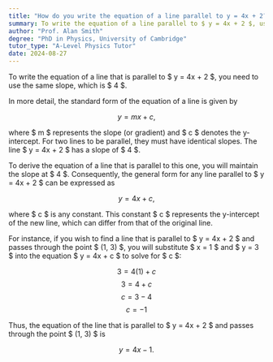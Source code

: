 ```yaml
---
title: "How do you write the equation of a line parallel to y = 4x + 2?"
summary: To write the equation of a line parallel to $ y = 4x + 2 $, use the same gradient, 4.
author: "Prof. Alan Smith"
degree: "PhD in Physics, University of Cambridge"
tutor_type: "A-Level Physics Tutor"
date: 2024-08-27
---
```


To write the equation of a line that is parallel to $ y = 4x + 2 $, you need to use the same slope, which is $ 4 $.

In more detail, the standard form of the equation of a line is given by 

$$
y = mx + c,
$$ 

where $ m $ represents the slope (or gradient) and $ c $ denotes the y-intercept. For two lines to be parallel, they must have identical slopes. The line $ y = 4x + 2 $ has a slope of $ 4 $.

To derive the equation of a line that is parallel to this one, you will maintain the slope at $ 4 $. Consequently, the general form for any line parallel to $ y = 4x + 2 $ can be expressed as 

$$
y = 4x + c,
$$ 

where $ c $ is any constant. This constant $ c $ represents the y-intercept of the new line, which can differ from that of the original line.

For instance, if you wish to find a line that is parallel to $ y = 4x + 2 $ and passes through the point $ (1, 3) $, you will substitute $ x = 1 $ and $ y = 3 $ into the equation $ y = 4x + c $ to solve for $ c $:

$$ 
3 = 4(1) + c 
$$
$$ 
3 = 4 + c 
$$
$$ 
c = 3 - 4 
$$
$$ 
c = -1 
$$

Thus, the equation of the line that is parallel to $ y = 4x + 2 $ and passes through the point $ (1, 3) $ is 

$$ 
y = 4x - 1. 
$$
    